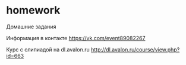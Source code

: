 # homework
Домашние задания

Информация в контакте
https://vk.com/event89082267

Курс с олипиадой на dl.avalon.ru
http://dl.avalon.ru/course/view.php?id=663
